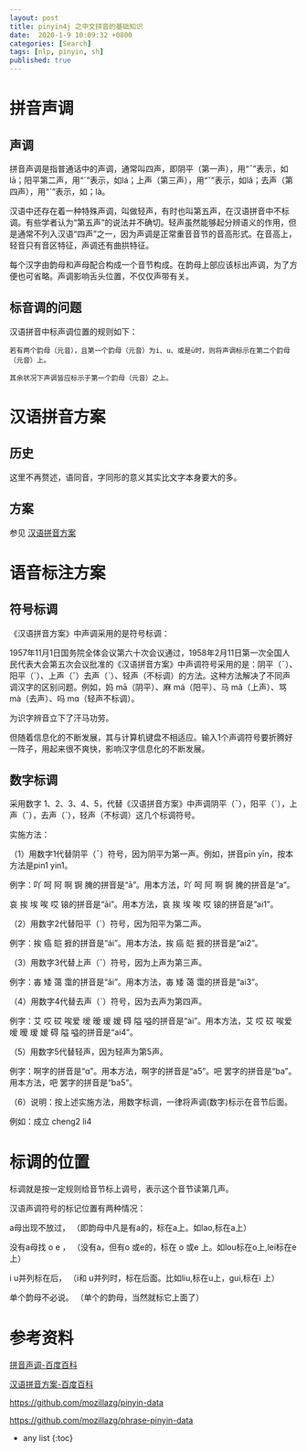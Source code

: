 ```yaml
---
layout: post
title: pinyin4j 之中文拼音的基础知识
date:  2020-1-9 10:09:32 +0800
categories: [Search]
tags: [nlp, pinyin, sh]
published: true
---
```


# 拼音声调

## 声调

拼音声调是指普通话中的声调，通常叫四声，即阴平（第一声），用“ˉ”表示，如lā；阳平第二声，用“ˊ”表示，如lá；上声（第三声），用“ˇ”表示，如lǎ；去声（第四声），用“ˋ”表示，如；là。

汉语中还存在着一种特殊声调，叫做轻声，有时也叫第五声，在汉语拼音中不标调。有些学者认为“第五声”的说法并不确切。轻声虽然能够起分辨语义的作用，但是通常不列入汉语“四声”之一，因为声调是正常重音音节的音高形式。在音高上，轻音只有音区特征，声调还有曲拱特征。

每个汉字由韵母和声母配合构成一个音节构成。在韵母上部应该标出声调，为了方便也可省略。声调影响舌头位置，不仅仅声带有关。


## 标音调的问题

汉语拼音中标声调位置的规则如下：

```
若有两个韵母（元音），且第一个韵母（元音）为i、u、或是ü时，则将声调标示在第二个韵母（元音）上。

其余状况下声调皆应标示于第一个韵母（元音）之上。
```

# 汉语拼音方案

## 历史

这里不再赘述，语同音，字同形的意义其实比文字本身要大的多。

## 方案

参见 [汉语拼音方案](https://baike.baidu.com/item/%E6%B1%89%E8%AF%AD%E6%8B%BC%E9%9F%B3%E6%96%B9%E6%A1%88)


# 语音标注方案

## 符号标调

《汉语拼音方案》中声调采用的是符号标调：

1957年11月1日国务院全体会议第六十次会议通过，1958年2月11日第一次全国人民代表大会第五次会议批准的《汉语拼音方案》中声调符号采用的是：阴平（ˉ）、阳平（ˊ）、上声（ˇ）去声（ˋ）、轻声（不标调）的方法。这种方法解决了不同声调汉字的区别问题。例如，妈 mā（阴平）、麻 má（阳平）、马 mǎ（上声）、骂 mà（去声）、吗 mɑ（轻声不标调）。

为识字辨音立下了汗马功劳。

但随着信息化的不断发展，其与计算机键盘不相适应。输入1个声调符号要折腾好一阵子，用起来很不爽快，影响汉字信息化的不断发展。

## 数字标调

采用数字 1、2、3、4、5，代替《汉语拼音方案》中声调阴平（ˉ），阳平（ˊ），上声（ˇ），去声（ˋ），轻声（不标调）这几个标调符号。

实施方法：

（1）用数字1代替阴平（ˉ）符号，因为阴平为第一声。例如，拼音pīn yīn，按本方法是pin1 yin1。

例字：吖 呵 阿 啊 锕 腌的拼音是“ā”。用本方法，吖 呵 阿 啊 锕 腌的拼音是“a”。

哀 挨 埃 唉 哎 锿的拼音是“āi”。用本方法，哀 挨 埃 唉 哎 锿的拼音是“ai1”。

（2）用数字2代替阳平（ˊ）符号，因为阳平为第二声。

例字：挨 癌 皑 捱的拼音是“ái”。用本方法，挨 癌 皑 捱的拼音是“ai2”。

（3）用数字3代替上声（ˇ）符号，因为上声为第三声。

例字：毐 矮 蔼 霭的拼音是“ǎi”。用本方法，毐 矮 蔼 霭的拼音是“ai3”。

（4）用数字4代替去声（ˋ）符号，因为去声为第四声。

例字：艾 哎 砹 唉爱 嗳 暧 瑷 嫒 碍 隘 嗌的拼音是“ài”。用本方法，艾 哎 砹 唉爱 嗳 暧 瑷 嫒 碍 隘 嗌的拼音是“ai4”。

（5）用数字5代替轻声，因为轻声为第5声。

例字：啊字的拼音是“ɑ”。用本方法，啊字的拼音是“a5”。吧 罢字的拼音是“ba”。用本方法，吧 罢字的拼音是“ba5”。

（6）说明：按上述实施方法，用数字标调，一律将声调(数字)标示在音节后面。

例如：成立 cheng2 li4


# 标调的位置

标调就是按一定规则给音节标上调号，表示这个音节读第几声。

汉语声调符号的标记位置有两种情况：

a母出现不放过， （即韵母中凡是有a的，标在a上。如lao,标在a上）

没有a母找 o e ， （没有a，但有o 或e的，标在 o 或e 上。如lou标在o上,lei标在e上）

i u并列标在后， （i和 u并列时，标在后面。比如liu,标在u上，gui,标在i 上）

单个韵母不必说。 （单个的韵母，当然就标它上面了）


# 参考资料

[拼音声调-百度百科](https://baike.baidu.com/item/%E6%8B%BC%E9%9F%B3%E5%A3%B0%E8%B0%83/3031925?fr=aladdin)

[汉语拼音方案-百度百科](https://baike.baidu.com/item/%E6%B1%89%E8%AF%AD%E6%8B%BC%E9%9F%B3%E6%96%B9%E6%A1%88)

https://github.com/mozillazg/pinyin-data

https://github.com/mozillazg/phrase-pinyin-data


* any list
{:toc}